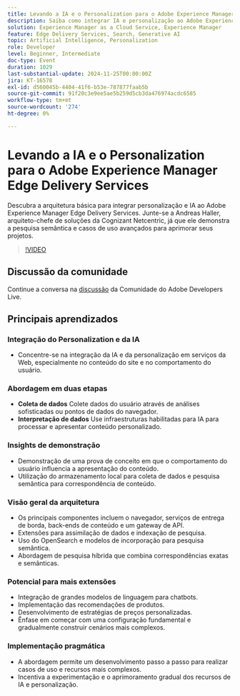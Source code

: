 ```yaml
---
title: Levando a IA e o Personalization para o Adobe Experience Manager Edge Delivery Services
description: Saiba como integrar IA e personalização ao Adobe Experience Manager Edge Delivery Services com arquitetura fundamental, pesquisa semântica e casos de uso avançados demonstrados por Andreas Haller, arquiteto de soluções principal da Cognizant Netcentric.
solution: Experience Manager as a Cloud Service, Experience Manager
feature: Edge Delivery Services, Search, Generative AI
topic: Artificial Intelligence, Personalization
role: Developer
level: Beginner, Intermediate
doc-type: Event
duration: 1029
last-substantial-update: 2024-11-25T00:00:00Z
jira: KT-16578
exl-id: d560045b-4404-41f6-b53e-787877faab5b
source-git-commit: 91f20c3e9ee5ae5b259d5cb3da476974acdc6585
workflow-type: tm+mt
source-wordcount: '274'
ht-degree: 0%

---
```


# Levando a IA e o Personalization para o Adobe Experience Manager Edge Delivery Services

Descubra a arquitetura básica para integrar personalização e IA ao Adobe Experience Manager Edge Delivery Services. Junte-se a Andreas Haller, arquiteto-chefe de soluções da Cognizant Netcentric, já que ele demonstra a pesquisa semântica e casos de uso avançados para aprimorar seus projetos.

>[!VIDEO](https://video.tv.adobe.com/v/3440411/?learn=on&enablevpops&captions=por_br)

## Discussão da comunidade

Continue a conversa na [discussão](https://adobe.ly/3Z0PtJF) da Comunidade do Adobe Developers Live.

## Principais aprendizados

### Integração do Personalization e da IA

* Concentre-se na integração da IA e da personalização em serviços da Web, especialmente no conteúdo do site e no comportamento do usuário.

### Abordagem em duas etapas

* **Coleta de dados** Colete dados do usuário através de análises sofisticadas ou pontos de dados do navegador.
* **Interpretação de dados** Use infraestruturas habilitadas para IA para processar e apresentar conteúdo personalizado.

### Insights de demonstração

* Demonstração de uma prova de conceito em que o comportamento do usuário influencia a apresentação do conteúdo.
* Utilização do armazenamento local para coleta de dados e pesquisa semântica para correspondência de conteúdo.

### Visão geral da arquitetura

* Os principais componentes incluem o navegador, serviços de entrega de borda, back-ends de conteúdo e um gateway de API.
* Extensões para assimilação de dados e indexação de pesquisa.
* Uso do OpenSearch e modelos de incorporação para pesquisa semântica.
* Abordagem de pesquisa híbrida que combina correspondências exatas e semânticas.

### Potencial para mais extensões

* Integração de grandes modelos de linguagem para chatbots.
* Implementação das recomendações de produtos.
* Desenvolvimento de estratégias de preços personalizadas.
* Ênfase em começar com uma configuração fundamental e gradualmente construir cenários mais complexos.

### Implementação pragmática

* A abordagem permite um desenvolvimento passo a passo para realizar casos de uso e recursos mais complexos.
* Incentiva a experimentação e o aprimoramento gradual dos recursos de IA e personalização.
